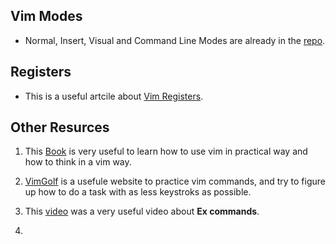 

## Vim Modes
- Normal, Insert, Visual and Command Line Modes are already in the [repo](https://github.com/SalmaAlassal/BeRoot/tree/main/Editors/vim).

## Registers
- This is a useful artcile about [Vim Registers](https://www.brianstorti.com/vim-registers/).

## Other Resurces
1. This [Book](https://github.com/eposts/Rich/blob/master/blog/Linux/Practical%20Vim%20Edit%20Text%20at%20the%20Speed%20of%20Thought.pdf) is very useful to learn how to use vim in practical way and how to think in a vim way.

2. [VimGolf](https://www.vimgolf.com/) is a usefule website to practice vim commands, and try to figure up how to do a task with as less keystroks as possible.

3. This [video](https://www.youtube.com/watch?v=U9bsqulWgqc) was a very useful video about __Ex commands__.

4. 